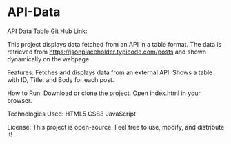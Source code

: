 # API-Data
API Data Table
Git Hub Link:


This project displays data fetched from an API in a table format. The data is retrieved from 
https://jsonplaceholder.typicode.com/posts and shown dynamically on the webpage.

Features:
Fetches and displays data from an external API.
Shows a table with ID, Title, and Body for each post.

How to Run:
Download or clone the project.
Open index.html in your browser.

Technologies Used:
HTML5
CSS3
JavaScript

License:
This project is open-source. Feel free to use, modify, and distribute it!
